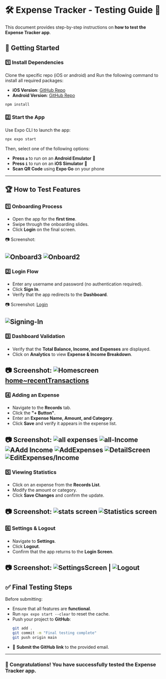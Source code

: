 # 🛠️ Expense Tracker - Testing Guide 📲

This document provides step-by-step instructions on **how to test the Expense Tracker app**.

## 🚀 Getting Started

### **1️⃣ Install Dependencies**
Clone  the specific repo (iOS or android) and Run the following command to install all required packages:
- **iOS Version**: [GitHub Repo](https://github.com/Ben-Genius/Expense-Tracker.git)
- **Android Version**: [GitHub Repo](https://github.com/Ben-Genius/Expense-Tracker/tree/androidVersion)

```bash
npm install
```

### **2️⃣ Start the App**
Use Expo CLI to launch the app:
```bash
npx expo start
```
Then, select one of the following options:
- **Press `a`** to run on an **Android Emulator** 📱
- **Press `i`** to run on an **iOS Simulator** 🍏
- **Scan QR Code** using **Expo Go** on your phone

---

## 🏆 **How to Test Features**

### **1️⃣ Onboarding Process**
- Open the app for the **first time**.
- Swipe through the onboarding slides.
- Click **Login** on the final screen.

📷 Screenshot:

![Onboard3](https://github.com/user-attachments/assets/eec92ffd-ed44-498b-89e7-da54d63cfad4) 
![Onboard2](https://github.com/user-attachments/assets/05b9437b-89d8-45ae-9b5e-213262a333c0)
---

### **2️⃣ Login Flow**
- Enter any username and password (no authentication required).
- Click **Sign In**.
- Verify that the app redirects to the **Dashboard**.

📷 Screenshot:
 [Login](https://github.com/user-attachments/assets/c87d7bf4-70ab-4a6b-a078-badc8fc166ea) 
 
![Signing-In](https://github.com/user-attachments/assets/ebcde421-26c4-45c0-b5fd-f81bf36e032f)
---

### **3️⃣ Dashboard Validation**
- Verify that the **Total Balance, Income, and Expenses** are displayed.
- Click on **Analytics** to view **Expense & Income Breakdown**.

📷 Screenshot:
  ![Homescreen](https://github.com/user-attachments/assets/52519fde-534a-475a-8358-7c7fc75949bb) 
[home~recentTransactions](https://github.com/user-attachments/assets/d97924d6-bc5d-4b72-aacf-8894a3623ac8) 
---

### **4️⃣ Adding an Expense**
- Navigate to the **Records** tab.
- Click the **"+ Button"**.
- Enter an **Expense Name, Amount, and Category**.
- Click **Save** and verify it appears in the expense list.

📷 Screenshot:
 ![all expenses](https://github.com/user-attachments/assets/6a70f37f-1d29-438f-b94f-407a4582ea4d)
 ![all-Income](https://github.com/user-attachments/assets/c9f1ef3b-5272-4bf8-97bb-e4fd5b4b39d5)
 ![AAdd Income](https://github.com/user-attachments/assets/79c57abf-0465-471d-b863-d4b2e4387e7b) 
 ![AddExpenses](https://github.com/user-attachments/assets/4789cef9-f420-43bb-8906-423f77ed0242)
 ![DetailScreen](https://github.com/user-attachments/assets/fe9da5bf-abcc-4da1-bf0c-3d87a633a064)
 ![EditExpenses/Income](https://github.com/user-attachments/assets/eeeca943-a4de-4371-9d71-9cec2b17bd98)
---

### **5️⃣ Viewing Statistics**
- Click on an expense from the **Records List**.
- Modify the amount or category.
- Click **Save Changes** and confirm the update.

📷 Screenshot:
 ![stats screen](https://github.com/user-attachments/assets/a14d8da8-586a-408a-8825-768af45ce66b)
 ![Statistics screen](https://github.com/user-attachments/assets/c3668351-b8a7-4d00-abbc-12654e3ba13e)
---

### **6️⃣ Settings & Logout**
- Navigate to **Settings**.
- Click **Logout**.
- Confirm that the app returns to the **Login Screen**.

📷 Screenshot:
![SettingsScreen](https://github.com/user-attachments/assets/9f41d3d6-2775-4e52-8d4d-a420302725ac)
| ![Logout](https://github.com/user-attachments/assets/bf0f0cad-0822-4a94-8451-57be7e07810b) 
---

## ✅ Final Testing Steps
Before submitting:
- Ensure that all features are **functional**.
- Run `npx expo start --clear` to reset the cache.
- Push your project to **GitHub**:
  ```bash
  git add .
  git commit -m "Final testing complete"
  git push origin main
  ```
- 📩 **Submit the GitHub link** to the provided email.

---

### 🎉 Congratulations! You have successfully tested the Expense Tracker app.

